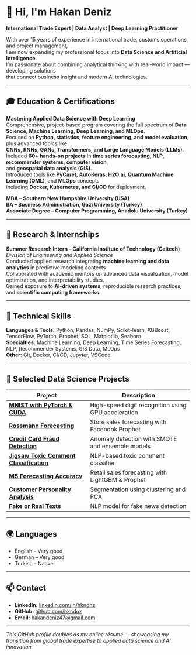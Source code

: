# 👋 Hi, I'm Hakan Deniz  

**International Trade Expert | Data Analyst | Deep Learning Practitioner**

With over 15 years of experience in international trade, customs operations, and project management,  
I am now expanding my professional focus into **Data Science and Artificial Intelligence**.  
I’m passionate about combining analytical thinking with real-world impact — developing solutions  
that connect business insight and modern AI technologies.

---

## 🎓 Education & Certifications

**Mastering Applied Data Science with Deep Learning**  
Comprehensive, project-based program covering the full spectrum of **Data Science, Machine Learning, Deep Learning, and MLOps**.  
Focused on **Python, statistics, feature engineering, and model evaluation**, plus advanced topics like  
**CNNs, RNNs, GANs, Transformers, and Large Language Models (LLMs)**.  
Included **60+ hands-on projects** in **time series forecasting, NLP, recommender systems, computer vision**,  
and **geospatial data analysis (GIS)**.  
Introduced tools like **PyCaret, AutoKeras, H2O.ai**, **Quantum Machine Learning (QML)**, and **MLOps** concepts  
including **Docker, Kubernetes, and CI/CD** for deployment.

**MBA – Southern New Hampshire University (USA)**  
**BA – Business Administration, Gazi University (Turkey)**  
**Associate Degree – Computer Programming, Anadolu University (Turkey)**  

---

## 🧪 Research & Internships

**Summer Research Intern – California Institute of Technology (Caltech)**  
*Division of Engineering and Applied Science*  
Conducted applied research integrating **machine learning and data analytics** in predictive modeling contexts.  
Collaborated with academic mentors on advanced data visualization, model optimization, and interpretability studies.  
Gained exposure to **AI-driven systems**, reproducible research practices, and **scientific computing frameworks**.

---

## 🧠 Technical Skills

**Languages & Tools:** Python, Pandas, NumPy, Scikit-learn, XGBoost, TensorFlow, PyTorch, Prophet, SQL, Matplotlib, Seaborn  
**Specialties:** Machine Learning, Deep Learning, Time Series Forecasting, NLP, Recommender Systems, GIS Data, MLOps  
**Other:** Git, Docker, CI/CD, Jupyter, VSCode  

---

## 💼 Selected Data Science Projects

| Project | Description |
|----------|--------------|
| [**MNIST with PyTorch & CUDA**](https://github.com/hkndnz/mnist-pytorch-cuda) | High-speed digit recognition using GPU acceleration |
| [**Rossmann Forecasting**](https://github.com/hkndnz/rossmann-forecast-prophet) | Store sales forecasting with Facebook Prophet |
| [**Credit Card Fraud Detection**](https://github.com/hkndnz/credit-card-fraud-detection) | Anomaly detection with SMOTE and ensemble models |
| [**Jigsaw Toxic Comment Classification**](https://github.com/hkndnz/jigsaw-toxic-classification) | NLP-based toxic comment classifier |
| [**M5 Forecasting Accuracy**](https://github.com/hkndnz/m5-forecasting-accuracy) | Retail sales forecasting with LightGBM & Prophet |
| [**Customer Personality Analysis**](https://github.com/hkndnz/customer-personality-analysis) | Segmentation using clustering and PCA |
| [**Fake or Real Texts**](https://github.com/hkndnz/fake-or-real-texts) | NLP model for fake news detection |

---

## 🌍 Languages

- English – Very good  
- German – Very good  
- Turkish – Native  

---

## 📫 Contact

- **LinkedIn:** [linkedin.com/in/hkndnz](https://linkedin.com/in/hkndnz)  
- **GitHub:** [github.com/hkndnz](https://github.com/hkndnz)  
- **Email:** hakandeniz47@gmail.com

---

_This GitHub profile doubles as my online résumé — showcasing my transition from global trade expertise to applied data science and AI innovation._

